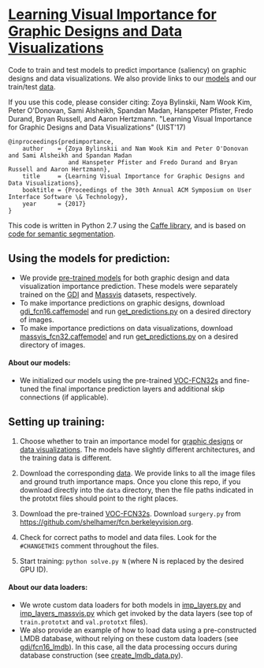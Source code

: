 # [Learning Visual Importance for Graphic Designs and Data Visualizations](http://visimportance.csail.mit.edu/)

Code to train and test models to predict importance (saliency) on graphic designs and data visualizations.
We also provide links to our [models](https://github.com/cvzoya/visimportance/tree/master/models) and our train/test [data](https://github.com/cvzoya/visimportance/tree/master/data).

If you use this code, please consider citing:
Zoya Bylinskii, Nam Wook Kim, Peter O'Donovan, Sami Alsheikh, Spandan Madan, Hanspeter Pfister, Fredo Durand, Bryan Russell, and Aaron Hertzmann. "Learning Visual Importance for Graphic Designs and Data Visualizations" (UIST'17)

``` 
@inproceedings{predimportance,
    author    = {Zoya Bylinskii and Nam Wook Kim and Peter O'Donovan and Sami Alsheikh and Spandan Madan
                 and Hanspeter Pfister and Fredo Durand and Bryan Russell and Aaron Hertzmann},
    title     = {Learning Visual Importance for Graphic Designs and Data Visualizations},
    booktitle = {Proceedings of the 30th Annual ACM Symposium on User Interface Software \& Technology},
    year      = {2017}
}
```

This code is written in Python 2.7 using the [Caffe library](http://caffe.berkeleyvision.org/), and is based on [code for semantic segmentation](https://github.com/shelhamer/fcn.berkeleyvision.org). 

Using the models for prediction:
------
  * We provide [pre-trained models](https://github.com/cvzoya/visimportance/tree/master/models) for both graphic design and data visualization importance prediction. These models were separately trained on the [GDI](http://www.dgp.toronto.edu/~donovan/layout/index.html) and [Massvis](http://massvis.mit.edu/) datasets, respectively. 
  * To make importance predictions on graphic designs, download [gdi_fcn16.caffemodel](http://visimportance.mit.edu/data/GDI/gdi_fcn16.caffemodel) and run [get_predictions.py](https://github.com/cvzoya/visimportance/tree/master/gdi/get_predictions.py) on a desired directory of images.
  * To make importance predictions on data visualizations, download [massvis_fcn32.caffemodel](http://visimportance.mit.edu/data/massvis/massvis_fcn32.caffemodel) and run [get_predictions.py](https://github.com/cvzoya/visimportance/tree/master/massvis/get_predictions.py) on a desired directory of images.

#### About our models:
  * We initialized our models using the pre-trained [VOC-FCN32s](https://github.com/shelhamer/fcn.berkeleyvision.org/blob/master/voc-fcn32s/caffemodel-url) and fine-tuned the final importance prediction layers and additional skip connections (if applicable).

Setting up training:
------

1. Choose whether to train an importance model for [graphic designs](https://github.com/cvzoya/visimportance/tree/master/gdi/) or [data visualizations](https://github.com/cvzoya/visimportance/tree/master/massvis). The models have slightly different architectures, and the training data is different.

2. Download the corresponding [data](https://github.com/cvzoya/visimportance/tree/master/data). We provide links to all the image files and ground truth importance maps. Once you clone this repo, if you download directly into the `data` directory, then the file paths indicated in the prototxt files should point to the right places.

3. Download the pre-trained [VOC-FCN32s](https://github.com/shelhamer/fcn.berkeleyvision.org/blob/master/voc-fcn32s/caffemodel-url). Download `surgery.py` from https://github.com/shelhamer/fcn.berkeleyvision.org. 

4. Check for correct paths to model and data files. Look for the `#CHANGETHIS` comment throughout the files.

5. Start training: `python solve.py N` (where N is replaced by the desired GPU ID).

#### About our data loaders:
  * We wrote custom data loaders for both models in [imp_layers.py](https://github.com/cvzoya/visimportance/blob/master/gdi/imp_layers.py) and [imp_layers_massvis.py](https://github.com/cvzoya/visimportance/blob/master/massvis/imp_layers_massvis.py) which get invoked by the data layers (see top of `train.prototxt` and `val.prototxt` files).
  * We also provide an example of how to load data using a pre-constructed LMDB database, without relying on these custom data loaders (see [gdi/fcn16_lmdb](https://github.com/cvzoya/visimportance/tree/master/gdi/fcn16_lmdb)). In this case, all the data processing occurs during database construction (see [create_lmdb_data.py](https://github.com/cvzoya/visimportance/blob/master/gdi/fcn16_lmdb/create_lmdb_data.py)).



